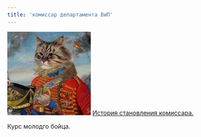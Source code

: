```yaml
---
title: 'комиссар департамента ВиП'
---
```


![](Alfonso.jpg)
[История становления комиссара.](http://lambopedia.ru/svyashennoe-korolevstvo-lambotero/nashi-ministerstva/ministerstvo-voiny-i-pobedy/komissar-departamenta-vip/kak-alfonso-stal-komissarom)

Курс молодго бойца.